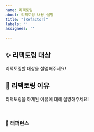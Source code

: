 ```yaml
---
name: 리팩토링
about: 리팩토링 내용 설명
title: "[Refactor]"
labels: ''
assignees: ''

---
```


## ✨ 리팩토링 대상
리팩토링할 대상을 설명해주세요!

## 📢 리팩토링 이유
리팩토링을 하게된 이유에 대해 설명해주세요!

<br>

### 📕 래퍼런스
